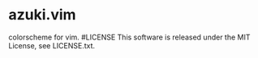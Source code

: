 # azuki.vim
colorscheme for vim.
#LICENSE
This software is released under the MIT License, see LICENSE.txt.
